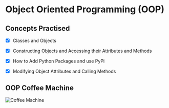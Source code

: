 # Object Oriented Programming (OOP)  


## Concepts Practised  
- [x] Classes and Objects  
- [x] Constructing Objects and Accessing their Attributes and Methods  
- [x] How to Add Python Packages and use PyPi  
- [x] Modifying Object Attributes and Calling Methods  


## OOP Coffee Machine  
![Coffee Machine](https://user-images.githubusercontent.com/98851253/154715149-50489986-6898-43b8-a8bd-b31af2ff3947.gif)